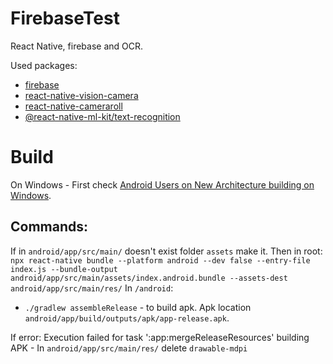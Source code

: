 # FirebaseTest
React Native, firebase and OCR.

Used packages:
- [firebase](https://rnfirebase.io/)
- [react-native-vision-camera](https://github.com/mrousavy/react-native-vision-camera)
- [react-native-cameraroll](https://github.com/react-native-cameraroll/react-native-cameraroll)
- [@react-native-ml-kit/text-recognition](https://www.npmjs.com/package/@react-native-ml-kit/text-recognition?activeTab=readme)

# Build
On Windows - First check [Android Users on New Architecture building on Windows](https://reactnative.dev/architecture/bundled-hermes#android-users-on-new-architecture-building-on-windows).

## Commands:
If in `android/app/src/main/` doesn't exist folder `assets` make it.
Then in root:
`npx react-native bundle --platform android --dev false --entry-file index.js --bundle-output android/app/src/main/assets/index.android.bundle --assets-dest android/app/src/main/res/`
In `/android`: 
- `./gradlew assembleRelease` - to build apk. Apk location `android/app/build/outputs/apk/app-release.apk`.

If error: Execution failed for task ':app:mergeReleaseResources' building APK
        - In `android/app/src/main/res/` delete `drawable-mdpi`